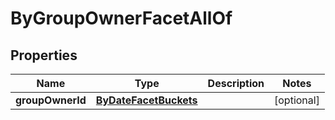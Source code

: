 

# ByGroupOwnerFacetAllOf

## Properties

Name | Type | Description | Notes
------------ | ------------- | ------------- | -------------
**groupOwnerId** | [**ByDateFacetBuckets**](ByDateFacetBuckets.md) |  |  [optional]



